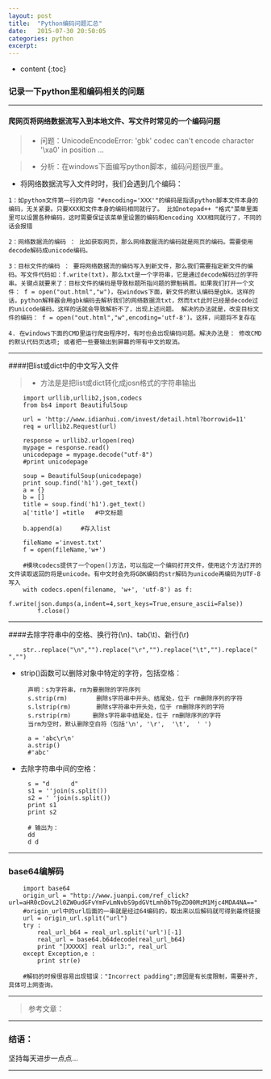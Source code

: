 ```yaml
---
layout: post
title:  "Python编码问题汇总"
date:   2015-07-30 20:50:05
categories: python
excerpt: 
---
```


* content
{:toc}


### 记录一下python里和编码相关的问题

---

#### 爬网页将网络数据流写入到本地文件、写文件时常见的一个编码问题

> * 问题：UnicodeEncodeError: 'gbk' codec can't encode character '\xa0' in position ... 

> * 分析：在windows下面编写python脚本，编码问题很严重。

   * 将网络数据流写入文件时时，我们会遇到几个编码：

    1：如python文件第一行的内容 "#encoding='XXX'"的编码是指该python脚本文件本身的编码，无关紧要。只要XXX和文件本身的编码相同就行了。 比如notepad++ "格式"菜单里面里可以设置各种编码，这时需要保证该菜单里设置的编码和encoding XXX相同就行了，不同的话会报错

    2：网络数据流的编码 ： 比如获取网页，那么网络数据流的编码就是网页的编码。需要使用decode解码成unicode编码。

    3：目标文件的编码 ： 要将网络数据流的编码写入到新文件，那么我们需要指定新文件的编码。写文件代码如：f.write(txt)，那么txt是一个字符串，它是通过decode解码过的字符串。关键点就要来了：目标文件的编码是导致标题所指问题的罪魁祸首。如果我们打开一个文件： f = open("out.html","w")，在windows下面，新文件的默认编码是gbk，这样的话，python解释器会用gbk编码去解析我们的网络数据流txt，然而txt此时已经是decode过的unicode编码，这样的话就会导致解析不了，出现上述问题。 解决的办法就是，改变目标文件的编码： f = open("out.html","w",encoding='utf-8')。这样，问题将不复存在
    
    4. 在windows下面的CMD里运行爬虫程序时，有时也会出现编码问题。解决办法是： 修改CMD的默认代码页选项; 或者把一些要输出到屏幕的带有中文的取消。
    
---

####把list或dict中的中文写入文件

> * 方法是是把list或dict转化成josn格式的字符串输出
            
        import urllib,urllib2,json,codecs
        from bs4 import BeautifulSoup  
            
        url = 'http://www.idianhui.com/invest/detail.html?borrowid=11'
        req = urllib2.Request(url)
            
        response = urllib2.urlopen(req)
        mypage = response.read()
        unicodepage = mypage.decode("utf-8")
        #print unicodepage
      
        soup = BeautifulSoup(unicodepage)
        print soup.find('h1').get_text()
        a = {}
        b = []
        title = soup.find('h1').get_text()
        a['title'] =title   #中文标题
        
        b.append(a)     #存入list
        
        fileName ='invest.txt'
        f = open(fileName,'w+')
        
        #模块codecs提供了一个open()方法，可以指定一个编码打开文件，使用这个方法打开的文件读取返回的将是unicode。有中文时会先将GBK编码的str解码为unicode再编码为UTF-8写入
        with codecs.open(filename, 'w+', 'utf-8') as f:
            f.write(json.dumps(a,indent=4,sort_keys=True,ensure_ascii=False))
            f.close()
        
        
---        

####去除字符串中的空格、换行符(\n)、tab(\t)、新行(\r)

        str..replace("\n","").replace("\r","").replace("\t","").replace(" ","")
        
* strip()函数可以删除对象中特定的字符，包括空格：

        声明：s为字符串，rm为要删除的字符序列
        s.strip(rm)        删除s字符串中开头、结尾处，位于 rm删除序列的字符
        s.lstrip(rm)       删除s字符串中开头处，位于 rm删除序列的字符
        s.rstrip(rm)      删除s字符串中结尾处，位于 rm删除序列的字符
        当rm为空时，默认删除空白符（包括'\n', '\r',  '\t',  ' ')
        
        a = 'abc\r\n'
        a.strip()
        #'abc'

        
* 去除字符串中间的空格：

        s = "d      d"
        s1 = ''join(s.split())
        s2 = ' 'join(s.split())
        print s1
        print s2 
        
        # 输出为：
        dd
        d d       
        
---

### base64编解码

        import base64
        origin_url = "http://www.juanpi.com/ref_click?url=aHR0cDovL2l0ZW0udGFvYmFvLmNvbS9pdGVtLmh0bT9pZD00MzM1Mjc4MDA4NA=="
        #origin_url中的url后面的一串就是经过64编码的，取出来以后解码就可得到最终链接
        url = origin_url.split("url")
        try :   
            real_url_b64 = real_url.split('url')[-1]
            real_url = base64.b64decode(real_url_b64)
            print "[XXXXX] real url3:", real_url
        except Exception,e :
            print str(e)
        
        #解码的时候很容易出现错误："Incorrect padding";原因是有长度限制，需要补齐,具体可上网查询。
        
---
> 参考文章：

---

### 结语：

坚持每天进步一点点...

---